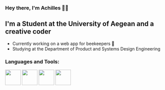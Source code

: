 ### Hey there, I'm Achilles 👋👋

## I'm a Student at the University of Aegean and a creative coder
- Currently working on a web app for beekeepers 🐝
- Studying at the Department of Product and Systems Design Engineering


### Languages and Tools:

<div>
<img src="https://user-images.githubusercontent.com/72945457/227793172-39ecb85d-c9c5-4853-a1be-234861848289.png" height="50" />
<img src="https://user-images.githubusercontent.com/72945457/227793441-1f2e7a6b-196f-4edd-af22-b0da8eb6ae6c.png" height="50" />
<img src="https://user-images.githubusercontent.com/72945457/227792812-0aa9dfdf-61a0-4952-8d43-ca948d21f9d0.png" height="50" />
<img src="https://user-images.githubusercontent.com/72945457/218341828-3c991013-abda-4883-a186-810f5a9e5a5e.png" height="50" /></div>
